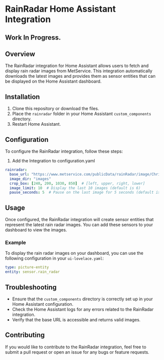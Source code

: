 # RainRadar Home Assistant Integration

## Work In Progress.
## Overview
The RainRadar integration for Home Assistant allows users to fetch and display rain radar images from MetService. This integration automatically downloads the latest images and provides them as sensor entities that can be displayed on the Home Assistant dashboard.

## Installation
1. Clone this repository or download the files.
2. Place the `rainradar` folder in your Home Assistant `custom_components` directory.
3. Restart Home Assistant.

## Configuration
To configure the RainRadar integration, follow these steps:

1. Add the Integration to configuration.yaml

```yaml
rainradar:
  base_url: "https://www.metservice.com/publicData/rainRadar/image/Christchurch/300K/"
  image_dir: "images"
  crop_box: [240, 200, 1030, 850]  # [left, upper, right, lower]
  image_limit: 10  # Display the last 10 images (default is 6)
  pause_seconds: 5  # Pause on the last image for 5 seconds (default is 3)
```
## Usage
Once configured, the RainRadar integration will create sensor entities that represent the latest rain radar images. You can add these sensors to your dashboard to view the images.

### Example
To display the rain radar images on your dashboard, you can use the following configuration in your `ui-lovelace.yaml`:

```yaml
type: picture-entity
entity: sensor.rain_radar
```

## Troubleshooting
- Ensure that the `custom_components` directory is correctly set up in your Home Assistant configuration.
- Check the Home Assistant logs for any errors related to the RainRadar integration.
- Verify that the base URL is accessible and returns valid images.

## Contributing
If you would like to contribute to the RainRadar integration, feel free to submit a pull request or open an issue for any bugs or feature requests.
